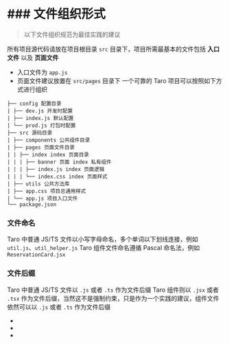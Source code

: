 # ### 文件组织形式[​](spec-for-taro.html#文件组织形式)
> 以下文件组织规范为最佳实践的建议

所有项目源代码请放在项目根目录 `src` 目录下，项目所需最基本的文件包括 **入口文件** 以及 **页面文件**

- 入口文件为 `app.js`
- 页面文件建议放置在 `src/pages` 目录下
一个可靠的 Taro 项目可以按照如下方式进行组织
```text
├── config 配置目录
| ├── dev.js 开发时配置
| ├── index.js 默认配置
| └── prod.js 打包时配置
├── src 源码目录
| ├── components 公共组件目录
| ├── pages 页面文件目录
| | ├── index index 页面目录
| | | ├── banner 页面 index 私有组件
| | | ├── index.js index 页面逻辑
| | | └── index.css index 页面样式
| ├── utils 公共方法库
| ├── app.css 项目总通用样式
| └── app.js 项目入口文件
└── package.json
```

### 文件命名[​](spec-for-taro.html#文件命名)
Taro 中普通 JS/TS 文件以小写字母命名，多个单词以下划线连接，例如 `util.js`、`util_helper.js`
Taro 组件文件命名遵循 Pascal 命名法，例如 `ReservationCard.jsx`
### 文件后缀[​](spec-for-taro.html#文件后缀)
Taro 中普通 JS/TS 文件以 `.js` 或者 `.ts` 作为文件后缀
Taro 组件则以 `.jsx` 或者 `.tsx` 作为文件后缀，当然这不是强制约束，只是作为一个实践的建议，组件文件依然可以以 `.js` 或者 `.ts` 作为文件后缀

- 
- 
-
